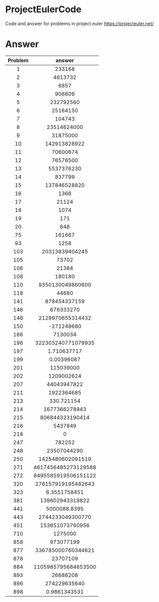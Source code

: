 # ProjectEulerCode
Code and answer for problems in project euler https://projecteuler.net/

# Answer

| Problem | answer |
|:---------:|:--------:|
|1|233168|
|2|4613732|
|3|6857|
|4|906609|
|5|232792560|
|6|25164150|
|7|104743|
|8|23514624000|
|9|31875000|
|10|142913828922|
|11|70600674|
|12|76576500|
|13|5537376230|
|14|837799|
|15|137846528820|
|16|1366|
|17|21124|
|18|1074|
|19|171|
|20|648|
|75|161667|
|93|1258|
|103|20313839404245|
|105|73702|
|106|21384|
|108|180180|
|110|9350130049860600|
|118|44680|
|141|878454337159|
|146|676333270|
|148| 2129970655314432|
|150|-271248680|
|166|7130034|
|196|322303240771079935|
|197|1.710637717|
|199|0.00396087|
|201|115039000|
|202|1209002624|
|207|44043947822|
|211|1922364685|
|213|330.721154|
|214|1677366278943|
|215|806844323190414|
|216|5437849|
|218|0|
|247|782252|
|248|23507044290|
|250|1425480602091519|
|271|4617456485273129588|
|272|8495585919506151122|
|320|278157919195482643|
|323|6.3551758451|
|381|139602943319822|
|441|5000088.8395|
|443|2744233049300770|
|451|153651073760956|
|710|1275000|
|858|973077199|
|877|336785000760344621|
|878|23707109|
|884|1105985795684653500|
|893|26688208|
|896|274229635640|
|898|0.9861343531|